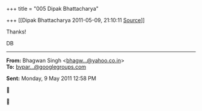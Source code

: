 +++
title = "005 Dipak Bhattacharya"

+++
[[Dipak Bhattacharya	2011-05-09, 21:10:11 [Source](https://groups.google.com/g/bvparishat/c/YLlE32B5P7s)]]



Thanks!

DB

  

------------------------------------------------------------------------

**From:** Bhagwan Singh \<[bhagw...@yahoo.co.in]()\>  
**To:** [bvpar...@googlegroups.com]()  

**Sent:** Monday, 9 May 2011 12:58 PM





